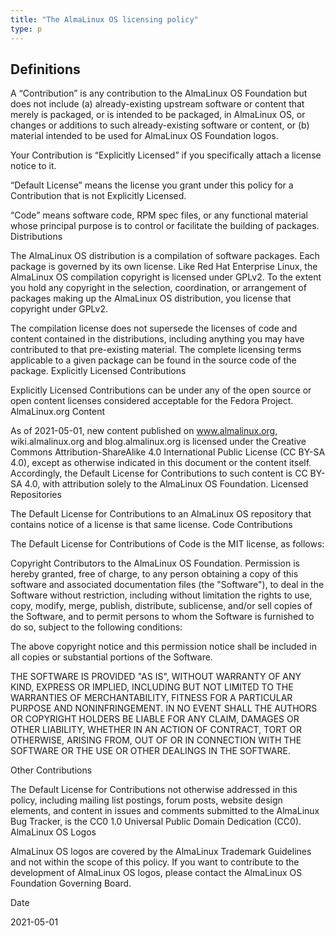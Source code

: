 ```yaml
---
title: "The AlmaLinux OS licensing policy"
type: p
---
```



## Definitions

A “Contribution” is any contribution to the AlmaLinux OS Foundation but does not include (a) already-existing upstream software or content that merely is packaged, or is intended to be packaged, in AlmaLinux OS, or changes or additions to such already-existing software or content, or (b) material intended to be used for AlmaLinux OS Foundation logos.

Your Contribution is “Explicitly Licensed” if you specifically attach a license notice to it.

“Default License” means the license you grant under this policy for a Contribution that is not Explicitly Licensed.

“Code” means software code, RPM spec files, or any functional material whose principal purpose is to control or facilitate the building of packages.
Distributions

The AlmaLinux OS distribution is a compilation of software packages. Each package is governed by its own license. Like Red Hat Enterprise Linux, the AlmaLinux OS compilation copyright is licensed under GPLv2. To the extent you hold any copyright in the selection, coordination, or arrangement of packages making up the AlmaLinux OS distribution, you license that copyright under GPLv2.

The compilation license does not supersede the licenses of code and content contained in the distributions, including anything you may have contributed to that pre-existing material. The complete licensing terms applicable to a given package can be found in the source code of the package.
Explicitly Licensed Contributions

Explicitly Licensed Contributions can be under any of the open source or open content licenses considered acceptable for the Fedora Project.
AlmaLinux.org Content

As of 2021-05-01, new content published on www.almalinux.org, wiki.almalinux.org and blog.almalinux.org is licensed under the Creative Commons Attribution-ShareAlike 4.0 International Public License (CC BY-SA 4.0), except as otherwise indicated in this document or the content itself. Accordingly, the Default License for Contributions to such content is CC BY-SA 4.0, with attribution solely to the AlmaLinux OS Foundation.
Licensed Repositories

The Default License for Contributions to an AlmaLinux OS repository that contains notice of a license is that same license.
Code Contributions

The Default License for Contributions of Code is the MIT license, as follows:

Copyright Contributors to the AlmaLinux OS Foundation.
Permission is hereby granted, free of charge, to any person obtaining a copy of 
this software and associated documentation files (the "Software"), to deal in the
Software without restriction, including without limitation the rights to use, 
copy, modify, merge, publish, distribute, sublicense, and/or sell copies of the
Software, and to permit persons to whom the Software is furnished to do so, 
subject to the following conditions:

The above copyright notice and this permission notice shall be included in all 
copies or substantial portions of the Software.

THE SOFTWARE IS PROVIDED "AS IS", WITHOUT WARRANTY OF ANY KIND, EXPRESS OR IMPLIED,
INCLUDING BUT NOT LIMITED TO THE WARRANTIES OF MERCHANTABILITY, FITNESS FOR A 
PARTICULAR PURPOSE AND NONINFRINGEMENT. IN NO EVENT SHALL THE AUTHORS OR COPYRIGHT
HOLDERS BE LIABLE FOR ANY CLAIM, DAMAGES OR OTHER LIABILITY, WHETHER IN AN ACTION 
OF CONTRACT, TORT OR OTHERWISE, ARISING FROM, OUT OF OR IN CONNECTION WITH THE 
SOFTWARE OR THE USE OR OTHER DEALINGS IN THE SOFTWARE.

Other Contributions

The Default License for Contributions not otherwise addressed in this policy, including mailing list postings, forum posts, website design elements, and content in issues and comments submitted to the AlmaLinux Bug Tracker, is the CC0 1.0 Universal Public Domain Dedication (CC0).
AlmaLinux OS Logos

AlmaLinux OS logos are covered by the AlmaLinux Trademark Guidelines and not within the scope of this policy. If you want to contribute to the development of AlmaLinux OS logos, please contact the AlmaLinux OS Foundation Governing Board.

Date

2021-05-01
